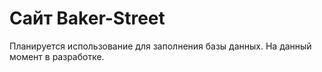 # Сайт Baker-Street
Планируется использование для заполнения базы данных. На данный момент в разработке.
